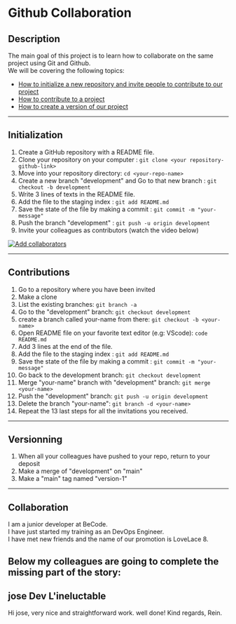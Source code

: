 # Github Collaboration

## Description
The main goal of this project is to learn how to collaborate on the same project
using Git and Github.  
We will be covering the following topics:
- [How to initialize a new repository and invite people to contribute to our project](#initialization)
- [How to contribute to a project](#contributions)
- [How to create a version of our project](#versionning)

---
## Initialization
1. Create a GitHub repository with a README file.
2. Clone your repository on your computer : `git clone <your repository-github-link>`
3. Move into your repository directory: `cd <your-repo-name>`
3. Create a new branch "development" and Go to that new branch : `git checkout -b development`
4. Write 3 lines of texts in the README file.
5. Add the file to the staging index : `git add README.md`
6. Save the state of the file by making a commit : `git commit -m "your-message"`
7. Push the branch "development" : `git push -u origin development`
8. Invite your colleagues as contributors (watch the video below)

[![Add collaborators](https://img.youtube.com/vi/p49LRx3hYI8/0.jpg)](https://www.youtube.com/watch?v=p49LRx3hYI8)

---
## Contributions
1. Go to a repository where you have been invited
2. Make a clone
3. List the existing branches: `git branch -a`
4. Go to the "development" branch: `git checkout development`
5. create a branch called your-name from there: `git checkout -b <your-name>`
6. Open README file on your favorite text editor (e.g: VScode): `code README.md`
7. Add 3 lines at the end of the file.
8. Add the file to the staging index : `git add README.md`
9. Save the state of the file by making a commit : `git commit -m "your-message"`
10. Go back to the development branch: `git checkout development`
11. Merge "your-name" branch with "development" branch: `git merge <your-name>`
12. Push the "development" branch: `git push -u origin development`
13. Delete the branch "your-name": `git branch -d <your-name>`
14. Repeat the 13 last steps for all the invitations you received.

---
## Versionning
1. When all your colleagues have pushed to your repo, return to your deposit
2. Make a merge of "development" on "main"
3. Make a "main" tag named "version-1"
---

## Collaboration

I am a junior developer at BeCode.  
I have just started my training as an DevOps Engineer.  
I have met new friends and the name of our promotion is LoveLace 8.

Below my colleagues are going to complete the missing part of the story:  
---
 jose
 Dev
 L'ineluctable
---
Hi jose, very nice and straightforward work. well done! 
Kind regards, Rein.